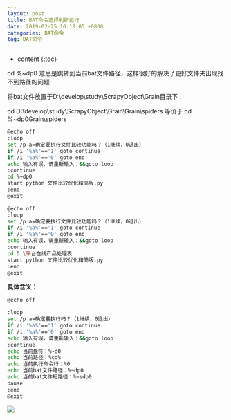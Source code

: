 ```yaml
---
layout: post
title: BAT命令选择判断运行
date: 2019-02-25 10:18:05 +0800
categories: BAT命令
tag: BAT命令
---
```


* content
{:toc}


cd %~dp0 意思是跳转到当前bat文件路径，这样很好的解决了更好文件夹出现找不到路径的问题

将bat文件放置于D:\develop\study\ScrapyObject\Grain目录下：

cd D:\develop\study\ScrapyObject\Grain\Grain\spiders  等价于 cd %~dp0Grain\spiders
```bash
@echo off
:loop
set /p a=确定要执行文件比较功能吗？（1继续，0退出）
if /i '%a%'=='1' goto continue
if /i '%a%'=='0' goto end
echo 输入有误，请重新输入：&&goto loop
:continue
cd %~dp0
start python 文件比较优化精简版.py
:end
@exit
```

```bash
@echo off
:loop
set /p a=确定要执行文件比较功能吗？（1继续，0退出）
if /i '%a%'=='1' goto continue
if /i '%a%'=='0' goto end
echo 输入有误，请重新输入：&&goto loop
:continue
cd D:\平台在线产品处理表
start python 文件比较优化精简版.py
:end
@exit

```
**具体含义：**
```bash
@echo off

:loop
set /p a=确定要执行吗？（1继续，0退出）
if /i '%a%'=='1' goto continue
if /i '%a%'=='0' goto end
echo 输入有误，请重新输入：&&goto loop 
:continue
echo 当前盘符：%~d0
echo 当前路径：%cd%
echo 当前执行命令行：%0
echo 当前bat文件路径：%~dp0
echo 当前bat文件短路径：%~sdp0
pause
:end
@exit

```
![](https://img-blog.csdn.net/20180824162124544?watermark/2/text/aHR0cHM6Ly9ibG9nLmNzZG4ubmV0L3o1NjQzNTk4MDU=/font/5a6L5L2T/fontsize/400/fill/I0JBQkFCMA==/dissolve/70)
